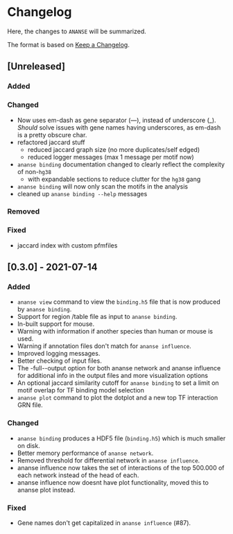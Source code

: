 # Changelog

Here, the changes to `ANANSE` will be summarized.

The format is based on [Keep a Changelog](http://keepachangelog.com/en/1.0.0/).

## [Unreleased]

### Added

### Changed

- Now uses em-dash as gene separator (—), instead of underscore (_). _Should_ solve issues with gene names having underscores, as em-dash is a pretty obscure char.
- refactored jaccard stuff
  - reduced jaccard graph size (no more duplicates/self edged)
  - reduced logger messages (max 1 message per motif now)
- `ananse binding` documentation changed to clearly reflect the complexity of non-`hg38`
  - with expandable sections to reduce clutter for the `hg38` gang
- `ananse binding` will now only scan the motifs in the analysis
- cleaned up `ananse binding --help` messages

### Removed

### Fixed
- jaccard index with custom pfmfiles


## [0.3.0] - 2021-07-14

### Added

- `ananse view` command to view the `binding.h5` file that is now produced by `ananse binding`.
- Support for region /table file as input to `ananse binding`.
- In-built support for mouse.
- Warning with information if another species than human or mouse is used.
- Warning if annotation files don't match for `ananse influence`.
- Improved logging messages.
- Better checking of input files.
- The -full--output option for both ananse network and ananse influence for additional info in the output files and more visualization options
- An optional jaccard similarity cutoff for `ananse binding` to set a limit on motif overlap for TF binding model selection
- `ananse plot` command to plot the dotplot and a new top TF interaction GRN file.


### Changed

- `ananse binding` produces a HDF5 file (`binding.h5`) which is much smaller on disk.
- Better memory performance of `ananse network`.
- Removed threshold for differential network in `ananse influence`.
- ananse influence now takes the set of  interactions of the top 500.000 of each network instead of the head of each.
- ananse influence now doesnt have plot functionality, moved this to ananse plot instead.


### Fixed

- Gene names don't get capitalized in `ananse influence` (#87).
